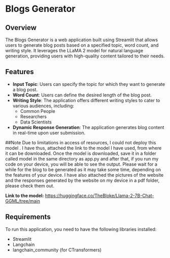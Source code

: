 # Blogs Generator

## Overview

The Blogs Generator is a web application built using Streamlit that allows users to generate blog posts based on a specified topic, word count, and writing style. It leverages the LLaMA 2 model for natural language generation, providing users with high-quality content tailored to their needs.

## Features

- **Input Topic**: Users can specify the topic for which they want to generate a blog post.
- **Word Count**: Users can define the desired length of the blog post.
- **Writing Style**: The application offers different writing styles to cater to various audiences, including:
  - Common People
  - Researchers
  - Data Scientists
- **Dynamic Response Generation**: The application generates blog content in real-time upon user submission.

##Note
Due to limitations in access of resources, I could not deploy this model . I have thus, attached the link to the model I have used, from where it can be downloaded. Once the model is downloaded, save it in a folder called model in the same directory as app.py and after that, if you run my code on your device, you will be able to see the output. Please wait for a while for the blog to be generated as it may take some time, depending on the features of your device. I have also attached the pictures of the website and the responses generated by the website on my device in a pdf folder, please check them out.

**Link to the model:**
https://huggingface.co/TheBloke/Llama-2-7B-Chat-GGML/tree/main


## Requirements

To run this application, you need to have the following libraries installed:

- Streamlit
- Langchain
- langchain_community (for CTransformers)


